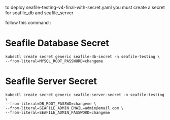 to deploy seafile-testing-v4-final-with-secret.yaml you must create a secret for seafile_db and seafile_server

follow this command :

# Seafile Database Secret
    kubectl create secret generic seafile-db-secret -n seafile-testing \
    --from-literal=MYSQL_ROOT_PASSWORD=changeme

# Seafile Server Secret
    kubectl create secret generic seafile-server-secret -n seafile-testing \
    --from-literal=DB_ROOT_PASSWD=changeme \
	--from-literal=SEAFILE_ADMIN_EMAIL=admin@email.com \
	--from-literal=SEAFILE_ADMIN_PASSWORD=changeme
